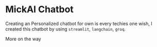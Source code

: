 # MickAI Chatbot
Creating an Personalized chatbot for own is every techies one wish, I created this chatbot by using `streamlit`, `langchain`, `groq`. 

More on the way
